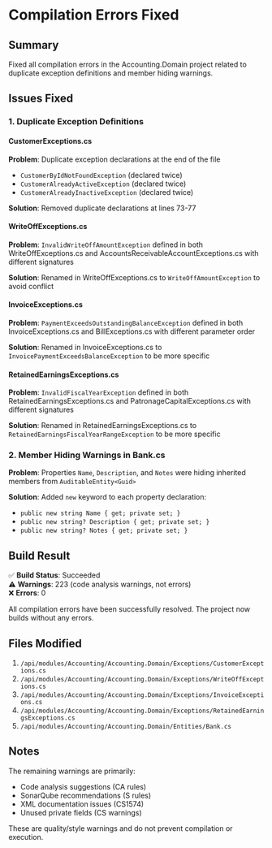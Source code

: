 # Compilation Errors Fixed

## Summary
Fixed all compilation errors in the Accounting.Domain project related to duplicate exception definitions and member hiding warnings.

## Issues Fixed

### 1. Duplicate Exception Definitions

#### CustomerExceptions.cs
**Problem**: Duplicate exception declarations at the end of the file
- `CustomerByIdNotFoundException` (declared twice)
- `CustomerAlreadyActiveException` (declared twice)
- `CustomerAlreadyInactiveException` (declared twice)

**Solution**: Removed duplicate declarations at lines 73-77

#### WriteOffExceptions.cs  
**Problem**: `InvalidWriteOffAmountException` defined in both WriteOffExceptions.cs and AccountsReceivableAccountExceptions.cs with different signatures

**Solution**: Renamed in WriteOffExceptions.cs to `WriteOffAmountException` to avoid conflict

#### InvoiceExceptions.cs
**Problem**: `PaymentExceedsOutstandingBalanceException` defined in both InvoiceExceptions.cs and BillExceptions.cs with different parameter order

**Solution**: Renamed in InvoiceExceptions.cs to `InvoicePaymentExceedsBalanceException` to be more specific

#### RetainedEarningsExceptions.cs
**Problem**: `InvalidFiscalYearException` defined in both RetainedEarningsExceptions.cs and PatronageCapitalExceptions.cs with different signatures

**Solution**: Renamed in RetainedEarningsExceptions.cs to `RetainedEarningsFiscalYearRangeException` to be more specific

### 2. Member Hiding Warnings in Bank.cs

**Problem**: Properties `Name`, `Description`, and `Notes` were hiding inherited members from `AuditableEntity<Guid>`

**Solution**: Added `new` keyword to each property declaration:
- `public new string Name { get; private set; }`
- `public new string? Description { get; private set; }`
- `public new string? Notes { get; private set; }`

## Build Result

✅ **Build Status**: Succeeded  
⚠️ **Warnings**: 223 (code analysis warnings, not errors)  
❌ **Errors**: 0

All compilation errors have been successfully resolved. The project now builds without any errors.

## Files Modified

1. `/api/modules/Accounting/Accounting.Domain/Exceptions/CustomerExceptions.cs`
2. `/api/modules/Accounting/Accounting.Domain/Exceptions/WriteOffExceptions.cs`
3. `/api/modules/Accounting/Accounting.Domain/Exceptions/InvoiceExceptions.cs`
4. `/api/modules/Accounting/Accounting.Domain/Exceptions/RetainedEarningsExceptions.cs`
5. `/api/modules/Accounting/Accounting.Domain/Entities/Bank.cs`

## Notes

The remaining warnings are primarily:
- Code analysis suggestions (CA rules)
- SonarQube recommendations (S rules)
- XML documentation issues (CS1574)
- Unused private fields (CS warnings)

These are quality/style warnings and do not prevent compilation or execution.


